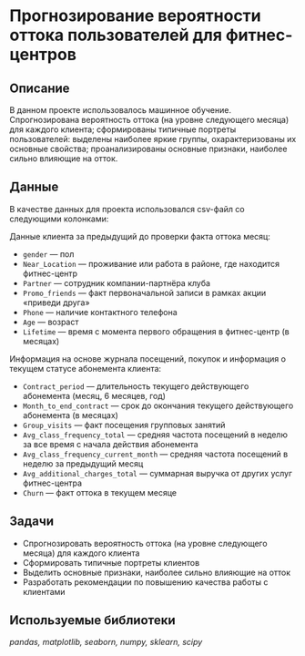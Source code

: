 # Прогнозирование вероятности оттока пользователей для фитнес-центров
## Описание
В данном проекте использовалось машинное обучение. Спрогнозирована вероятность оттока (на уровне следующего месяца) для каждого клиента; сформированы типичные портреты пользователей: выделены наиболее яркие группы, охарактеризованы их основные свойства; проанализированы основные признаки, наиболее сильно влияющие на отток.<br>

## Данные
В качестве данных для проекта использовался csv-файл со следующими колонками:

Данные клиента за предыдущий до проверки факта оттока месяц:<br>
- `gender` — пол
- `Near_Location` — проживание или работа в районе, где находится фитнес-центр
- `Partner` — сотрудник компании-партнёра клуба
- `Promo_friends` — факт первоначальной записи в рамках акции «приведи друга»
- `Phone` — наличие контактного телефона
- `Age` — возраст
- `Lifetime` — время с момента первого обращения в фитнес-центр (в месяцах)

Информация на основе журнала посещений, покупок и информация о текущем статусе абонемента клиента:<br>
- `Contract_period` — длительность текущего действующего абонемента (месяц, 6 месяцев, год)
- `Month_to_end_contract` — срок до окончания текущего действующего абонемента (в месяцах)
- `Group_visits` — факт посещения групповых занятий
- `Avg_class_frequency_total` — средняя частота посещений в неделю за все время с начала действия абонемента
- `Avg_class_frequency_current_month` — средняя частота посещений в неделю за предыдущий месяц
- `Avg_additional_charges_total` — суммарная выручка от других услуг фитнес-центра
- `Churn` — факт оттока в текущем месяце

## Задачи
- Cпрогнозировать вероятность оттока (на уровне следующего месяца) для каждого клиента
- Cформировать типичные портреты клиентов
- Выделить основные признаки, наиболее сильно влияющие на отток
- Разработать рекомендации по повышению качества работы с клиентами

## Используемые библиотеки
*pandas, matplotlib, seaborn, numpy, sklearn, scipy*
